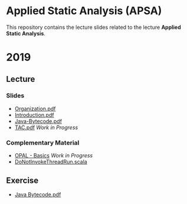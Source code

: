 # Applied Static Analysis (APSA)

This repository contains the lecture slides related to the lecture **Applied Static Analysis**.

# 2019

## Lecture

### Slides

 - [Organization.pdf](2019/0-Organization/Organization.pdf)
 - [Introduction.pdf](2019/1-Introduction/Introduction.pdf)
 - [Java-Bytecode.pdf](2019/2-Java-Bytecode/Bytecode.pdf)
 - [TAC.pdf](2019/3-Java-TAC/TAC.pdf) _Work in Progress_

### Complementary Material

 - [OPAL - Basics](2019/OPAL/Basics.pdf) _Work in Progress_
 - [DoNotInvokeThreadRun.scala](2019/OPAL/Code/src/main/scala/de/tud/stg/br/DoNotInvokeThreadRun.scala)

## Exercise
 - [Java Bytecode.pdf](2019/2-Java-Bytecode/Exercise/Task.pdf)

